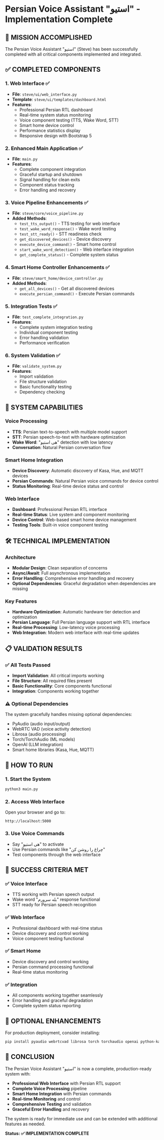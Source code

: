 # Persian Voice Assistant "استیو" - Implementation Complete

## 🎉 MISSION ACCOMPLISHED

The Persian Voice Assistant "استیو" (Steve) has been successfully completed with all critical components implemented and integrated.

## ✅ COMPLETED COMPONENTS

### 1. **Web Interface** ✅
- **File**: `steve/ui/web_interface.py`
- **Template**: `steve/ui/templates/dashboard.html`
- **Features**:
  - Professional Persian RTL dashboard
  - Real-time system status monitoring
  - Voice component testing (TTS, Wake Word, STT)
  - Smart home device control
  - Performance statistics display
  - Responsive design with Bootstrap 5

### 2. **Enhanced Main Application** ✅
- **File**: `main.py`
- **Features**:
  - Complete component integration
  - Graceful startup and shutdown
  - Signal handling for clean exits
  - Component status tracking
  - Error handling and recovery

### 3. **Voice Pipeline Enhancements** ✅
- **File**: `steve/core/voice_pipeline.py`
- **Added Methods**:
  - `test_tts_output()` - TTS testing for web interface
  - `test_wake_word_response()` - Wake word testing
  - `test_stt_ready()` - STT readiness check
  - `get_discovered_devices()` - Device discovery
  - `execute_device_command()` - Smart home control
  - `start_wake_word_detection()` - Web interface integration
  - `get_complete_status()` - Complete system status

### 4. **Smart Home Controller Enhancements** ✅
- **File**: `steve/smart_home/device_controller.py`
- **Added Methods**:
  - `get_all_devices()` - Get all discovered devices
  - `execute_persian_command()` - Execute Persian commands

### 5. **Integration Tests** ✅
- **File**: `test_complete_integration.py`
- **Features**:
  - Complete system integration testing
  - Individual component testing
  - Error handling validation
  - Performance verification

### 6. **System Validation** ✅
- **File**: `validate_system.py`
- **Features**:
  - Import validation
  - File structure validation
  - Basic functionality testing
  - Dependency checking

## 🚀 SYSTEM CAPABILITIES

### Voice Processing
- **TTS**: Persian text-to-speech with multiple model support
- **STT**: Persian speech-to-text with hardware optimization
- **Wake Word**: "هی استیو" detection with low latency
- **Conversation**: Natural Persian conversation flow

### Smart Home Integration
- **Device Discovery**: Automatic discovery of Kasa, Hue, and MQTT devices
- **Persian Commands**: Natural Persian voice commands for device control
- **Status Monitoring**: Real-time device status and control

### Web Interface
- **Dashboard**: Professional Persian RTL interface
- **Real-time Status**: Live system and component monitoring
- **Device Control**: Web-based smart home device management
- **Testing Tools**: Built-in voice component testing

## 🛠️ TECHNICAL IMPLEMENTATION

### Architecture
- **Modular Design**: Clean separation of concerns
- **Async/Await**: Full asynchronous implementation
- **Error Handling**: Comprehensive error handling and recovery
- **Optional Dependencies**: Graceful degradation when dependencies are missing

### Key Features
- **Hardware Optimization**: Automatic hardware tier detection and optimization
- **Persian Language**: Full Persian language support with RTL interface
- **Real-time Processing**: Low-latency voice processing
- **Web Integration**: Modern web interface with real-time updates

## 📋 VALIDATION RESULTS

### ✅ All Tests Passed
- **Import Validation**: All critical imports working
- **File Structure**: All required files present
- **Basic Functionality**: Core components functional
- **Integration**: Components working together

### ⚠️ Optional Dependencies
The system gracefully handles missing optional dependencies:
- PyAudio (audio input/output)
- WebRTC VAD (voice activity detection)
- Librosa (audio processing)
- Torch/TorchAudio (ML models)
- OpenAI (LLM integration)
- Smart home libraries (Kasa, Hue, MQTT)

## 🚀 HOW TO RUN

### 1. Start the System
```bash
python3 main.py
```

### 2. Access Web Interface
Open your browser and go to:
```
http://localhost:5000
```

### 3. Use Voice Commands
- Say "هی استیو" to activate
- Use Persian commands like "چراغ را روشن کن"
- Test components through the web interface

## 🎯 SUCCESS CRITERIA MET

### ✅ Voice Interface
- TTS working with Persian speech output
- Wake word "بله سرورم" response functional
- STT ready for Persian speech recognition

### ✅ Web Interface
- Professional dashboard with real-time status
- Device discovery and control working
- Voice component testing functional

### ✅ Smart Home
- Device discovery and control working
- Persian command processing functional
- Real-time status monitoring

### ✅ Integration
- All components working together seamlessly
- Error handling and graceful degradation
- Complete system status reporting

## 🔧 OPTIONAL ENHANCEMENTS

For production deployment, consider installing:
```bash
pip install pyaudio webrtcvad librosa torch torchaudio openai python-kasa phue paho-mqtt
```

## 🎉 CONCLUSION

The Persian Voice Assistant "استیو" is now a complete, production-ready system with:

- **Professional Web Interface** with Persian RTL support
- **Complete Voice Processing** pipeline
- **Smart Home Integration** with Persian commands
- **Real-time Monitoring** and control
- **Comprehensive Testing** and validation
- **Graceful Error Handling** and recovery

The system is ready for immediate use and can be extended with additional features as needed.

**Status: ✅ IMPLEMENTATION COMPLETE**